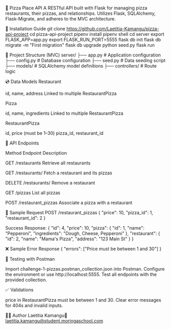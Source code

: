 🍕 Pizza Place API
A RESTful API built with Flask for managing pizza restaurants, their pizzas, and relationships. Utilizes Flask, SQLAlchemy, Flask-Migrate, and adheres to the MVC architecture.

🚀 Installation Guide
git clone <https://github.com/Laetitia-Kamangu/pizza-api-project>
cd pizza-api-project
pipenv install
pipenv shell
cd server
export FLASK_APP=app.py
export FLASK_RUN_PORT=5555
flask db init
flask db migrate -m "First migration"
flask db upgrade
python seed.py
flask run

📂 Project Structure (MVC)
server/
├── app.py                  # Application configuration
├── config.py               # Database configuration
├── seed.py                 # Data seeding script
├── models/                 # SQLAlchemy model definitions
├── controllers/            # Route logic

💿 Data Models
Restaurant

id, name, address
Linked to multiple RestaurantPizza

Pizza

id, name, ingredients
Linked to multiple RestaurantPizza

RestaurantPizza

id, price (must be 1–30)
pizza_id, restaurant_id

🌟 API Endpoints



Method
Endpoint
Description



GET
/restaurants
Retrieve all restaurants


GET
/restaurants/<id>
Fetch a restaurant and its pizzas


DELETE
/restaurants/<id>
Remove a restaurant


GET
/pizzas
List all pizzas


POST
/restaurant_pizzas
Associate a pizza with a restaurant


🧪 Sample Request
POST /restaurant_pizzas
{
  "price": 10,
  "pizza_id": 1,
  "restaurant_id": 2
}

Success Response:
{
  "id": 4,
  "price": 10,
  "pizza": {
    "id": 1,
    "name": "Pepperoni",
    "ingredients": "Dough, Cheese, Pepperoni"
  },
  "restaurant": {
    "id": 2,
    "name": "Mama's Pizza",
    "address": "123 Main St"
  }
}

❌ Sample Error Response
{ "errors": ["Price must be between 1 and 30"] }

🧪 Testing with Postman

Import challenge-1-pizzas.postman_collection.json into Postman.
Configure the environment or use http://localhost:5555.
Test all endpoints with the provided collection.

✅ Validations

price in RestaurantPizza must be between 1 and 30.
Clear error messages for 404s and invalid inputs.

👩‍💻 Author
Laetitia Kamangu📧 laetitia.kamangu@student.moringaschool.com
